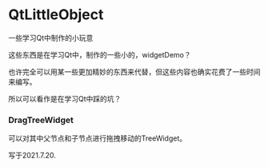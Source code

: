 # QtLittleObject
一些学习Qt中制作的小玩意

这些东西是在学习Qt中，制作的一些小的，widgetDemo？

也许完全可以用某一些更加精妙的东西来代替，但这些内容也确实花费了一些时间来编写。

所以可以看作是在学习Qt中踩的坑？

### DragTreeWidget

可以对其中父节点和子节点进行拖拽移动的TreeWidget。

写于2021.7.20.



